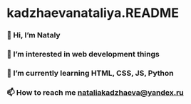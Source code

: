 # kadzhaevanataliya.README
### 👋 Hi, I’m Nataly
### 👀 I’m interested in web development things
### 🌱 I’m currently learning HTML, CSS, JS, Python
### 📫 How to reach me nataliakadzhaeva@yandex.ru
